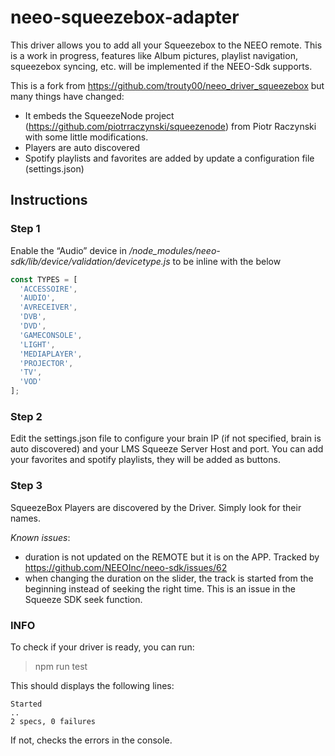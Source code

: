 ﻿# neeo-squeezebox-adapter

This driver allows you to add all your Squeezebox to the NEEO remote. This is a work in progress, features like Album pictures, playlist navigation, squeezebox syncing, etc. will be implemented if the NEEO-Sdk supports. 

This is a fork from https://github.com/trouty00/neeo_driver_squeezebox but many things have changed:

* It embeds the SqueezeNode project (https://github.com/piotrraczynski/squeezenode) from Piotr Raczynski with some little modifications.
* Players are auto discovered
* Spotify playlists and favorites are added by update a configuration file (settings.json)


## Instructions
### Step 1
Enable the “Audio” device in */node_modules/neeo-sdk/lib/device/validation/devicetype.js* to be inline with the below

``` javascript
const TYPES = [
  'ACCESSOIRE',
  'AUDIO',
  'AVRECEIVER',
  'DVB',
  'DVD',
  'GAMECONSOLE',
  'LIGHT',
  'MEDIAPLAYER',
  'PROJECTOR',
  'TV',
  'VOD'
];
```

### Step 2
Edit the settings.json file to configure your brain IP (if not specified, brain is auto discovered) and your LMS Squeeze Server Host and port. 
You can add your favorites and spotify playlists, they will be added as buttons. 

### Step 3
SqueezeBox Players are discovered by the Driver. Simply look for their names.

*Known issues*: 
- duration is not updated on the REMOTE but it is on the APP. Tracked by https://github.com/NEEOInc/neeo-sdk/issues/62
- when changing the duration on the slider, the track is started from the beginning instead of seeking the right time. This is an issue in the Squeeze SDK seek function.

### INFO
To check if your driver is ready, you can run:
> npm run test

This should displays the following lines:
```
Started
..
2 specs, 0 failures
```

If not, checks the errors in the console.
